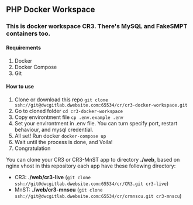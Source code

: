 ## PHP Docker Workspace
### This is docker workspace CR3. There's MySQL and FakeSMPT containers too.

#### Requirements
1. Docker
2. Docker Compose
3. Git

#### How to use
1. Clone or download this repo `git clone ssh://git@dwcgitlab.dwebsite.com:65534/cr/cr3-docker-workspace.git`
2. Go to cloned folder `cd cr3-docker-workspace`
3. Copy environtment file `cp .env.example .env`
4. Set your environtment in .env file. You can turn specify port, restart behaviour, and mysql credential.
5. All set! Run docker `docker-compose up`
6. Wait until the process is done, and Voila!
7. Congratulation

You can clone your CR3 or CR3-MnST app to directory **./web**, based on nginx vhost in this repository each app have these following directory:
- CR3: **./web/cr3-live** (`git clone ssh://git@dwcgitlab.dwebsite.com:65534/cr/CR3.git cr3-live`)
- MnST: **./web/cr3-mnscu** (`git clone ssh://git@dwcgitlab.dwebsite.com:65534/cr/crmnscu.git cr3-mnscu`)